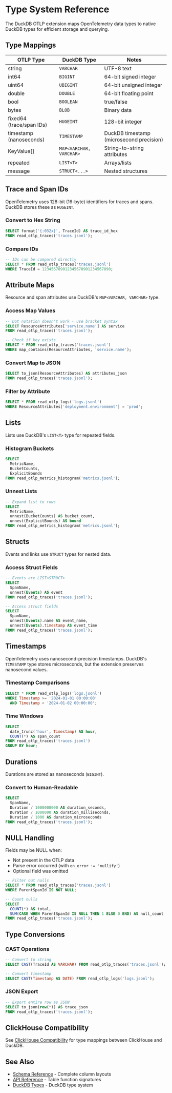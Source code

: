# Type System Reference

The DuckDB OTLP extension maps OpenTelemetry data types to native DuckDB types for efficient storage and querying.

## Type Mappings

| OTLP Type | DuckDB Type | Notes |
|-----------|-------------|-------|
| string | `VARCHAR` | UTF-8 text |
| int64 | `BIGINT` | 64-bit signed integer |
| uint64 | `UBIGINT` | 64-bit unsigned integer |
| double | `DOUBLE` | 64-bit floating point |
| bool | `BOOLEAN` | true/false |
| bytes | `BLOB` | Binary data |
| fixed64 (trace/span IDs) | `HUGEINT` | 128-bit integer |
| timestamp (nanoseconds) | `TIMESTAMP` | DuckDB timestamp (microsecond precision) |
| KeyValue[] | `MAP<VARCHAR, VARCHAR>` | String-to-string attributes |
| repeated | `LIST<T>` | Arrays/lists |
| message | `STRUCT<...>` | Nested structures |

## Trace and Span IDs

OpenTelemetry uses 128-bit (16-byte) identifiers for traces and spans. DuckDB stores these as `HUGEINT`.

### Convert to Hex String

```sql
SELECT format('{:032x}', TraceId) AS trace_id_hex
FROM read_otlp_traces('traces.jsonl');
```

### Compare IDs

```sql
-- IDs can be compared directly
SELECT * FROM read_otlp_traces('traces.jsonl')
WHERE TraceId = 123456789012345678901234567890;
```

## Attribute Maps

Resource and span attributes use DuckDB's `MAP<VARCHAR, VARCHAR>` type.

### Access Map Values

```sql
-- Dot notation doesn't work - use bracket syntax
SELECT ResourceAttributes['service.name'] AS service
FROM read_otlp_traces('traces.jsonl');

-- Check if key exists
SELECT * FROM read_otlp_traces('traces.jsonl')
WHERE map_contains(ResourceAttributes, 'service.name');
```

### Convert Map to JSON

```sql
SELECT to_json(ResourceAttributes) AS attributes_json
FROM read_otlp_traces('traces.jsonl');
```

### Filter by Attribute

```sql
SELECT * FROM read_otlp_logs('logs.jsonl')
WHERE ResourceAttributes['deployment.environment'] = 'prod';
```

## Lists

Lists use DuckDB's `LIST<T>` type for repeated fields.

### Histogram Buckets

```sql
SELECT
  MetricName,
  BucketCounts,
  ExplicitBounds
FROM read_otlp_metrics_histogram('metrics.jsonl');
```

### Unnest Lists

```sql
-- Expand list to rows
SELECT
  MetricName,
  unnest(BucketCounts) AS bucket_count,
  unnest(ExplicitBounds) AS bound
FROM read_otlp_metrics_histogram('metrics.jsonl');
```

## Structs

Events and links use `STRUCT` types for nested data.

### Access Struct Fields

```sql
-- Events are LIST<STRUCT>
SELECT
  SpanName,
  unnest(Events) AS event
FROM read_otlp_traces('traces.jsonl');

-- Access struct fields
SELECT
  SpanName,
  unnest(Events).name AS event_name,
  unnest(Events).timestamp AS event_time
FROM read_otlp_traces('traces.jsonl');
```

## Timestamps

OpenTelemetry uses nanosecond-precision timestamps. DuckDB's `TIMESTAMP` type stores microseconds, but the extension preserves nanosecond values.

### Timestamp Comparisons

```sql
SELECT * FROM read_otlp_logs('logs.jsonl')
WHERE Timestamp >= '2024-01-01 00:00:00'
  AND Timestamp < '2024-01-02 00:00:00';
```

### Time Windows

```sql
SELECT
  date_trunc('hour', Timestamp) AS hour,
  COUNT(*) AS span_count
FROM read_otlp_traces('traces.jsonl')
GROUP BY hour;
```

## Durations

Durations are stored as nanoseconds (`BIGINT`).

### Convert to Human-Readable

```sql
SELECT
  SpanName,
  Duration / 1000000000 AS duration_seconds,
  Duration / 1000000 AS duration_milliseconds,
  Duration / 1000 AS duration_microseconds
FROM read_otlp_traces('traces.jsonl');
```

## NULL Handling

Fields may be NULL when:
- Not present in the OTLP data
- Parse error occurred (with `on_error := 'nullify'`)
- Optional field was omitted

```sql
-- Filter out nulls
SELECT * FROM read_otlp_traces('traces.jsonl')
WHERE ParentSpanId IS NOT NULL;

-- Count nulls
SELECT
  COUNT(*) AS total,
  SUM(CASE WHEN ParentSpanId IS NULL THEN 1 ELSE 0 END) AS null_count
FROM read_otlp_traces('traces.jsonl');
```

## Type Conversions

### CAST Operations

```sql
-- Convert to string
SELECT CAST(TraceId AS VARCHAR) FROM read_otlp_traces('traces.jsonl');

-- Convert timestamp
SELECT CAST(Timestamp AS DATE) FROM read_otlp_logs('logs.jsonl');
```

### JSON Export

```sql
-- Export entire row as JSON
SELECT to_json(row(*)) AS trace_json
FROM read_otlp_traces('traces.jsonl');
```

## ClickHouse Compatibility

See [ClickHouse Compatibility](../clickhouse-compatibility.md#type-mappings) for type mappings between ClickHouse and DuckDB.

## See Also

- [Schema Reference](schemas.md) - Complete column layouts
- [API Reference](api.md) - Table function signatures
- [DuckDB Types](https://duckdb.org/docs/sql/data_types/overview) - DuckDB type system
